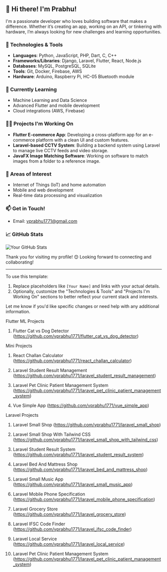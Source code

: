 ## 👋 Hi there! I'm Prabhu!

I'm a passionate developer who loves building software that makes a difference. Whether it’s creating an app, working on an API, or tinkering with hardware, I’m always looking for new challenges and learning opportunities.

### 🔧 Technologies & Tools
- **Languages**: Python, JavaScript, PHP, Dart, C, C++
- **Frameworks/Libraries**: Django, Laravel, Flutter, React, Node.js
- **Databases**: MySQL, PostgreSQL, SQLite
- **Tools**: Git, Docker, Firebase, AWS
- **Hardware**: Arduino, Raspberry Pi, HC-05 Bluetooth module

### 🌱 Currently Learning
- Machine Learning and Data Science
- Advanced Flutter and mobile development
- Cloud integrations (AWS, Firebase)

### 🧑‍💻 Projects I'm Working On
- **Flutter E-commerce App**: Developing a cross-platform app for an e-commerce platform with a clean UI and custom features.
- **Laravel-based CCTV System**: Building a backend system using Laravel to manage live CCTV feeds and video storage.
- **JavaFX Image Matching Software**: Working on software to match images from a folder to a reference image.

### 🚀 Areas of Interest
- Internet of Things (IoT) and home automation
- Mobile and web development
- Real-time data processing and visualization

### 📫 Get in Touch!
- Email: vprabhu1771@gmail.com


### 📈 GitHub Stats
![Your GitHub Stats](https://github-readme-stats.vercel.app/api?username=yourusername&show_icons=true&hide=stars,issues)

Thank you for visiting my profile! 😊 Looking forward to connecting and collaborating!

---

To use this template:
1. Replace placeholders like `[Your Name]` and links with your actual details.
2. Optionally, customize the "Technologies & Tools" and "Projects I'm Working On" sections to better reflect your current stack and interests.

Let me know if you'd like specific changes or need help with any additional information.

Flutter ML Projects

1. Flutter Cat vs Dog Detector (https://github.com/vprabhu1771/flutter_cat_vs_dog_detector)

Mini Projects

1. React Challan Calculator (https://github.com/vprabhu1771/react_challan_calculator)

2. Laravel Student Result Management (https://github.com/vprabhu1771/laravel_student_result_management)

3. Laravel Pet Clinic Patient Management System (https://github.com/vprabhu1771/laravel_pet_clinic_patient_management_system)

4. Vue Simple App (https://github.com/vprabhu1771/vue_simple_app)

Laravel Projects

1. Laravel Small Shop (https://github.com/vprabhu1771/laravel_small_shop)

2. Laravel Small Shop With Tailwind CSS (https://github.com/vprabhu1771/laravel_small_shop_with_tailwind_css)

3. Laravel Student Result System (https://github.com/vprabhu1771/laravel_student_result_system)

4. Laravel Bed And Mattress Shop (https://github.com/vprabhu1771/laravel_bed_and_mattress_shop)

5. Laravel Small Music App (https://github.com/vprabhu1771/laravel_small_music_app)

6. Laravel Mobile Phone Specification (https://github.com/vprabhu1771/laravel_mobile_phone_specification)

7. Laravel Grocery Store (https://github.com/vprabhu1771/laravel_grocery_store)

8. Laravel IFSC Code Finder (https://github.com/vprabhu1771/laravel_ifsc_code_finder)

9. Laravel Local Service (https://github.com/vprabhu1771/laravel_local_service)

10. Laravel Pet Clinic Patient Management System (https://github.com/vprabhu1771/laravel_pet_clinic_patient_management_system)